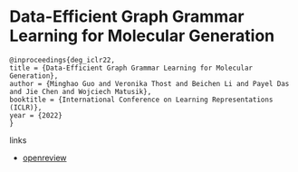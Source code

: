 # Data-Efficient Graph Grammar Learning for Molecular Generation

```
@inproceedings{deg_iclr22,
title = {Data-Efficient Graph Grammar Learning for Molecular Generation},
author = {Minghao Guo and Veronika Thost and Beichen Li and Payel Das and Jie Chen and Wojciech Matusik},
booktitle = {International Conference on Learning Representations (ICLR)},
year = {2022}
}
```

links
- [openreview](https://openreview.net/forum?id=l4IHywGq6a)
